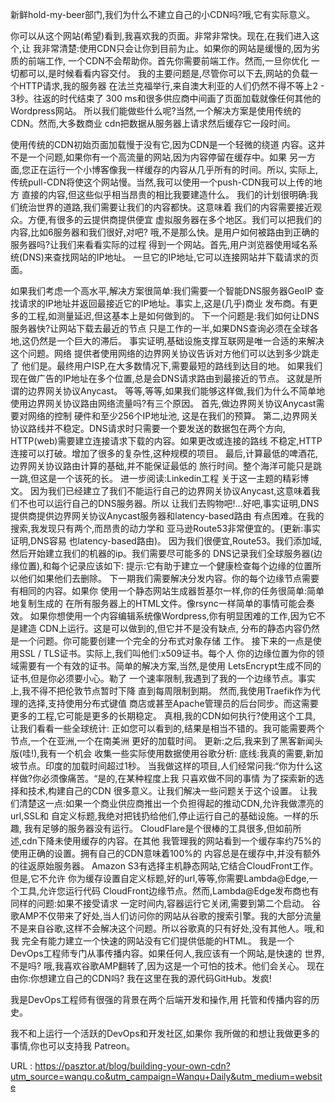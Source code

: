  
 新鲜hold-my-beer部门,我们为什么不建立自己的小CDN吗?哦,它有实际意义。 
  
 你可以从这个网站(希望)看到,我喜欢我的页面。非常非常快。现在,在我们进入这个,让 
 我非常清楚:使用CDN只会让你到目前为止。如果你的网站是缓慢的,因为劣质的前端工作, 
 一个CDN不会帮助你。首先你需要前端工作。然而,一旦你优化 
 一切都可以,是时候看看内容交付。 
 我的主要问题是,尽管你可以下去,网站的负载一个HTTP请求,我的服务器 
 在法兰克福举行,来自澳大利亚的人们仍然不得不等上2 - 3秒。往返的时代结束了 
 300 ms和很多供应商中间画了页面加载就像任何其他的Wordpress网站。 
 所以我们能做些什么呢?当然,一个解决方案是使用传统的CDN。然而,大多数商业 
 cdn把数据从服务器上请求然后缓存它一段时间。 
  
 使用传统的CDN初始页面加载慢于没有它,因为CDN是一个轻微的绕道 
 内容。这并不是一个问题,如果你有一个高流量的网站,因为内容停留在缓存中。如果 
 另一方面,您正在运行一个小博客像我一样缓存的内容从几乎所有的时间。所以, 
 实际上,传统pull-CDN将使这个网站慢。当然,我可以使用一个push-CDN我可以上传的地方 
 直接的内容,但这些似乎相当昂贵的相比我要建造什么。 
 我们的计划很明确:我们统治世界的道路,我们需要让我们的内容都快。这意味着 
 我们的内容需要接近观众。方便,有很多的云提供商提供便宜 
 虚拟服务器在多个地区。我们可以把我们的内容,比如6服务器和我们很好,对吧? 
 哦,不是那么快。是用户如何被路由到正确的服务器吗?让我们来看看实际的过程 
 得到一个网站。首先,用户浏览器使用域名系统(DNS)来查找网站的IP地址。 
 一旦它的IP地址,它可以连接网站并下载请求的页面。 
  
 如果我们考虑一个高水平,解决方案很简单:我们需要一个智能DNS服务器GeoIP 
 查找请求的IP地址并返回最接近它的IP地址。事实上,这是(几乎)商业 
 发布商。有更多的工程,如测量延迟,但这基本上是如何做到的。 
 下一个问题是:我们如何让DNS服务器快?让网站下载去最近的节点 
 只是工作的一半,如果DNS查询必须在全球各地,这仍然是一个巨大的滞后。 
 事实证明,基础设施支撑互联网是唯一合适的来解决这个问题。网络 
 提供者使用网络的边界网关协议告诉对方他们可以达到多少跳走了 
 他们是。最终用户ISP,在大多数情况下,需要最短的路线到达目的地。 
 如果我们现在做广告的IP地址在多个位置,总是会DNS请求路由到最接近的节点。 
 这就是所谓的边界网关协议Anycast。 
 等等,等等,如果我们能够这样做,我们为什么不简单地使用边界网关协议路由网络流量吗?有三个原因。 
 首先,做边界网关协议Anycast需要对网络的控制 
 硬件和至少256个IP地址池, 
 这是在我们的预算。 
 第二,边界网关协议路线并不稳定。DNS请求时只需要一个要发送的数据包在两个方向, 
 HTTP(web)需要建立连接请求下载的内容。如果更改或连接的路线 
 不稳定,HTTP连接可以打破。增加了很多的复杂性,这种规模的项目。 
 最后,计算最低的啤酒花,边界网关协议路由计算的基础,并不能保证最低的 
 旅行时间。整个海洋可能只是跳一跳,但这是一个该死的长。 
 进一步阅读:Linkedin工程 
 关于这一主题的精彩博文。 
 因为我们已经建立了我们不能运行自己的边界网关协议Anycast,这意味着我们不也可以运行自己的DNS服务器。所以 
 让我们去购物吧!…好吧,事实证明,DNS提供商提供边界网关协议Anycast服务器和latency-based路由 
 有点困难。在我的搜索,我发现只有两个,而昂贵的动力学和 
 亚马逊Route53非常便宜的。(更新:事实证明,DNS容易 
 也latency-based路由)。 
 因为我们很便宜,Route53。我们添加域,然后开始建立我们的机器的ip。我们需要尽可能多的 
 DNS记录我们全球服务器(边缘位置),和每个记录应该如下: 
 提示:它有助于建立一个健康检查每个边缘的位置所以他们如果他们去删除。 
 下一期我们需要解决分发内容。你的每个边缘节点需要有相同的内容。如果你 
 使用一个静态网站生成器哲基尔一样,你的任务很简单:简单地复制生成的 
 在所有服务器上的HTML文件。像rsync一样简单的事情可能会奏效。 
 如果你想使用一个内容编辑系统像Wordpress,你有明显困难的工作,因为它不是建造 
 CDN上运行。这是可以做到的,但它并不是没有缺点, 
 分布的静态内容仍然是一个问题。你可能要创建一个完全的分布式对象存储 
 工作。 
 接下来的一点是使用SSL / TLS证书。实际上,我们叫他们:x509证书。每个人 
 你的边缘位置为你的领域需要有一个有效的证书。简单的解决方案,当然,是使用 
 LetsEncrypt生成不同的证书,但是你必须要小心。勒了 
 一个速率限制,我遇到了我的一个边缘节点。事实上,我不得不把伦敦节点暂时下降 
 直到每周限制到期。 
 然而,我使用Traefik作为代理的选择,支持使用分布式键值 
 商店或甚至Apache管理员的后台同步。而这需要 
 更多的工程,它可能是更多的长期稳定。 
 真相,我的CDN如何执行?使用这个工具, 
 让我们看看一些全球统计: 
 正如您可以看到的,结果是相当不错的。我可能需要两个节点,一个在亚洲,一个在南美洲 
 更好的加载时间。 
 更新:之后,我来到了黑客新闻头版(哇!),我有一个机会 
 收集一些实际使用数据使用谷歌分析: 
 底线:我真的需要,新加坡节点。印度的加载时间超过1秒。 
 当我做这样的项目,人们经常问我:“你为什么这样做?你必须像痛苦。“是的,在某种程度上我 
 只喜欢做不同的事情 
 为了探索新的选择和技术,构建自己的CDN 
 很多意义。让我们解决一些问题关于这个设置。 
 让我们清楚这一点:如果一个商业供应商推出一个负担得起的推动CDN,允许我做漂亮的url,SSL和 
 自定义标题,我绝对把钱扔给他们,停止运行自己的基础设施。一样的乐趣, 
 我有足够的服务器没有运行。 
 CloudFlare是个很棒的工具很多,但如前所述,cdn下降未使用缓存的内容。在其他 
 我管理我的网站看到一个缓存率约75%的使用正确的设置。拥有自己的CDN意味着100%的 
 内容总是在缓存中,并没有额外的往返原始服务器。 
 Amazon S3有选择主机静态网站,它结合CloudFront工作。但是,它不允许 
 你为缓存设置自定义标题,好的url,等等,你需要Lambda@Edge,一个工具,允许您运行代码 
 CloudFront边缘节点。然而,Lambda@Edge发布商也有同样的问题:如果不接受请求 
 一定时间内,容器运行它关闭,需要到第二个启动。 
 谷歌AMP不仅带来了好处,当人们访问你的网站从谷歌的搜索引擎。我的大部分流量 
 不是来自谷歌,这样不会解决这个问题。所以谷歌真的只有好处,没有其他人。哦,和我 
 完全有能力建立一个快速的网站没有它们提供低能的HTML。 
 我是一个DevOps工程师专门从事传播内容。如果任何人,我应该有一个网站,是快速的 
 世界,不是吗? 
 哦,我喜欢谷歌AMP翻转了,因为这是一个可怕的技术。他们会关心。 
 现在由你:你想建立自己的CDN吗? 
 我在这里在我的源代码GitHub。发疯! 
  
 我是DevOps工程师有很强的背景在两个后端开发和操作,用 
 托管和传播内容的历史。 
  
  
 我不和上运行一个活跃的DevOps和开发社区,如果你 
 我所做的和想让我做更多的事情,你也可以支持我 
 Patreon。 
  
  
   
  URL : https://pasztor.at/blog/building-your-own-cdn?utm_source=wanqu.co&utm_campaign=Wanqu+Daily&utm_medium=website